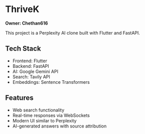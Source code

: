 # ThriveK 

**Owner: Chethan616**

This project is a Perplexity AI clone built with Flutter and FastAPI.

## Tech Stack
- Frontend: Flutter
- Backend: FastAPI
- AI: Google Gemini API
- Search: Tavily API
- Embeddings: Sentence Transformers

## Features
- Web search functionality
- Real-time responses via WebSockets
- Modern UI similar to Perplexity
- AI-generated answers with source attribution 